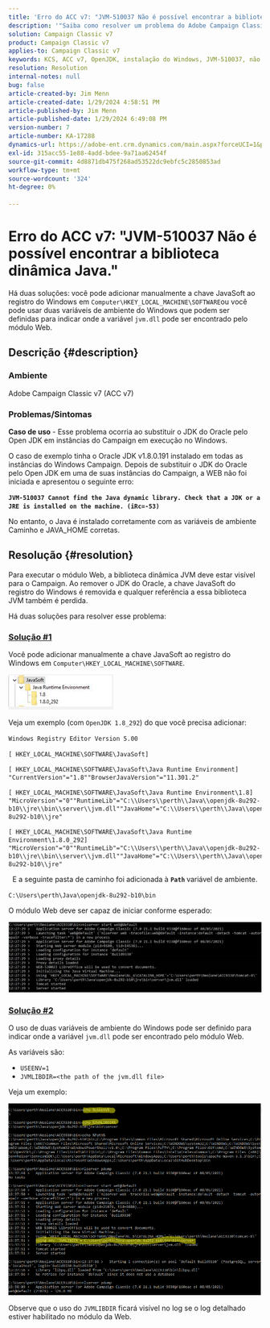 ```yaml
---
title: 'Erro do ACC v7: "JVM-510037 Não é possível encontrar a biblioteca dinâmica Java."'
description: '"Saiba como resolver um problema do Adobe Campaign Classic v7 para o erro: "JVM-510037 Não é possível encontrar a biblioteca dinâmica Java.""'
solution: Campaign Classic v7
product: Campaign Classic v7
applies-to: Campaign Classic v7
keywords: KCS, ACC v7, OpenJDK, instalação do Windows, JVM-510037, não é possível encontrar, Biblioteca dinâmica Java, Adobe Campaign Classic v7, Solução de problemas
resolution: Resolution
internal-notes: null
bug: false
article-created-by: Jim Menn
article-created-date: 1/29/2024 4:58:51 PM
article-published-by: Jim Menn
article-published-date: 1/29/2024 6:49:08 PM
version-number: 7
article-number: KA-17288
dynamics-url: https://adobe-ent.crm.dynamics.com/main.aspx?forceUCI=1&pagetype=entityrecord&etn=knowledgearticle&id=6d2368a8-c7be-ee11-9079-6045bd006268
exl-id: 315acc55-1e88-4add-bdee-9a71aa62454f
source-git-commit: 4d8871db475f268ad53522dc9ebfc5c2850853ad
workflow-type: tm+mt
source-wordcount: '324'
ht-degree: 0%

---
```


# Erro do ACC v7: &quot;JVM-510037 Não é possível encontrar a biblioteca dinâmica Java.&quot;


Há duas soluções: você pode adicionar manualmente a chave JavaSoft ao registro do Windows em `Computer\HKEY_LOCAL_MACHINE\SOFTWARE`ou você pode usar duas variáveis de ambiente do Windows que podem ser definidas para indicar onde a variável `jvm.dll` pode ser encontrado pelo módulo Web.

## Descrição {#description}


### <b>Ambiente</b>

Adobe Campaign Classic v7 (ACC v7)



### <b>Problemas/Sintomas</b>

<b>Caso de uso</b> - Esse problema ocorria ao substituir o JDK do Oracle pelo Open JDK em instâncias do Campaign em execução no Windows.

O caso de exemplo tinha o Oracle JDK v1.8.0.191 instalado em todas as instâncias do Windows Campaign. Depois de substituir o JDK do Oracle pelo Open JDK em uma de suas instâncias do Campaign, a WEB não foi iniciada e apresentou o seguinte erro:

<b>`JVM-510037 Cannot find the Java dynamic library. Check that a JDK or a JRE is installed on the machine. (iRc=-53)`</b>

No entanto, o Java é instalado corretamente com as variáveis de ambiente Caminho e JAVA_HOME corretas.


## Resolução {#resolution}


Para executar o módulo Web, a biblioteca dinâmica JVM deve estar visível para o Campaign. Ao remover o JDK do Oracle, a chave JavaSoft do registro do Windows é removida e qualquer referência a essa biblioteca JVM também é perdida.

Há duas soluções para resolver esse problema:

### <u>Solução #1</u>

Você pode adicionar manualmente a chave JavaSoft ao registro do Windows em `Computer\HKEY_LOCAL_MACHINE\SOFTWARE`.

![](assets/de72732e-d310-ec11-b6e6-000d3a597e01.png)

Veja um exemplo (com `OpenJDK 1.8_292`) do que você precisa adicionar:

`Windows Registry Editor Version 5.00`

`[ HKEY_LOCAL_MACHINE\SOFTWARE\JavaSoft]`




```
[ HKEY_LOCAL_MACHINE\SOFTWARE\JavaSoft\Java Runtime Environment] "CurrentVersion"="1.8""BrowserJavaVersion"="11.301.2"
```





```
[ HKEY_LOCAL_MACHINE\SOFTWARE\JavaSoft\Java Runtime Environment\1.8] "MicroVersion"="0""RuntimeLib"="C:\\Users\\perth\\Java\\openjdk-8u292-b10\\jre\\bin\\server\\jvm.dll""JavaHome"="C:\\Users\\perth\\Java\\openjdk-8u292-b10\\jre"
```





```
[ HKEY_LOCAL_MACHINE\SOFTWARE\JavaSoft\Java Runtime Environment\1.8.0_292] "MicroVersion"="0""RuntimeLib"="C:\\Users\\perth\\Java\\openjdk-8u292-b10\\jre\\bin\\server\\jvm.dll""JavaHome"="C:\\Users\\perth\\Java\\openjdk-8u292-b10\\jre"
```


 
E a seguinte pasta de caminho foi adicionada à <b>`Path` </b>variável de ambiente.

`C:\Users\perth\Java\openjdk-8u292-b10\bin`

O módulo Web deve ser capaz de iniciar conforme esperado:

![](assets/f9d275cf-d910-ec11-b6e6-000d3a597e01.png)

### <u>Solução #2</u>

O uso de duas variáveis de ambiente do Windows pode ser definido para indicar onde a variável `jvm.dll` pode ser encontrado pelo módulo Web.

As variáveis são:

- `USEENV=1`
- `JVMLIBDIR=<the path of the jvm.dll file>`


Veja um exemplo:

![](assets/108e8694-d814-ec11-b6e6-002248047155.png)

Observe que o uso do `JVMLIBDIR` ficará visível no log se o log detalhado estiver habilitado no módulo da Web.

